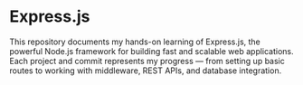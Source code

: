# Express.js
This repository documents my hands-on learning of Express.js, the powerful Node.js framework for building fast and scalable web applications. Each project and commit represents my progress — from setting up basic routes to working with middleware, REST APIs, and database integration.
